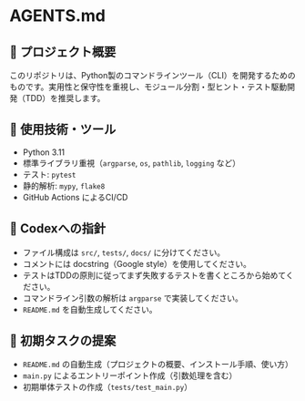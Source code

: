 # AGENTS.md

## 📌 プロジェクト概要
このリポジトリは、Python製のコマンドラインツール（CLI）を開発するためのものです。実用性と保守性を重視し、モジュール分割・型ヒント・テスト駆動開発（TDD）を推奨します。

## 🔧 使用技術・ツール
- Python 3.11
- 標準ライブラリ重視（`argparse`, `os`, `pathlib`, `logging` など）
- テスト: `pytest`
- 静的解析: `mypy`, `flake8`
- GitHub Actions によるCI/CD

## 🧠 Codexへの指針
- ファイル構成は `src/`, `tests/`, `docs/` に分けてください。
- コメントには docstring（Google style）を使用してください。
- テストはTDDの原則に従ってまず失敗するテストを書くところから始めてください。
- コマンドライン引数の解析は `argparse` で実装してください。
- `README.md` を自動生成してください。

## 🧪 初期タスクの提案
- `README.md` の自動生成（プロジェクトの概要、インストール手順、使い方）
- `main.py` によるエントリーポイント作成（引数処理を含む）
- 初期単体テストの作成（`tests/test_main.py`）

